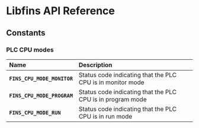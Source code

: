 # Libfins API Reference

## Constants

### PLC CPU modes

| Name | Description |
| :--- | :--- |
|**`FINS_CPU_MODE_MONITOR`**|Status code indicating that the PLC CPU is in monitor mode|
|**`FINS_CPU_MODE_PROGRAM`**|Status code indicating that the PLC CPU is in program mode|
|**`FINS_CPU_MODE_RUN`**|Status code indicating that the PLC CPU is in run mode|

